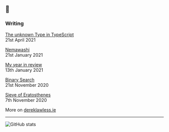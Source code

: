 ## 👋

### Writing
[The unknown Type in TypeScript](https://dereklawless.ie/the-unknown-type-in-typescript/)
<br>21st April 2021

[Nemawashi](https://dereklawless.ie/nemawashi/)
<br>21st January 2021

[My year in review](https://dereklawless.ie/my-year-in-review/)
<br>13th January 2021

[Binary Search](https://dereklawless.ie/binary-search/)
<br>21st November 2020

[Sieve of Eratosthenes](https://dereklawless.ie/sieve-of-eratosthenes/)
<br>7th November 2020

More on [dereklawless.ie](https://dereklawless.ie)

---
![GitHub stats](https://github-readme-stats.vercel.app/api?username=dereklawless&count_private=true&show_icons=true&hide_title=true)

<!--
**dereklawless/dereklawless** is a ✨ _special_ ✨ repository because its `README.md` (this file) appears on your GitHub profile.

Here are some ideas to get you started:

- 🔭 I’m currently working on ...
- 🌱 I’m currently learning ...
- 👯 I’m looking to collaborate on ...
- 🤔 I’m looking for help with ...
- 💬 Ask me about ...
- 📫 How to reach me: ...
- 😄 Pronouns: ...
- ⚡ Fun fact: ...
-->
